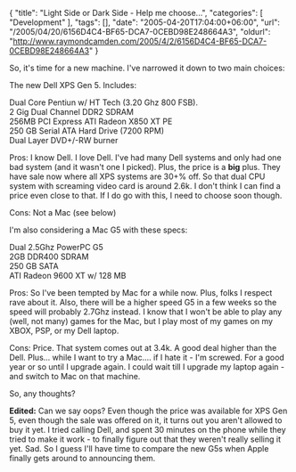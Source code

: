 {
	"title": "Light Side or Dark Side - Help me choose...",
	"categories": [
		"Development"
	],
	"tags": [],
	"date": "2005-04-20T17:04:00+06:00",
	"url": "/2005/04/20/6156D4C4-BF65-DCA7-0CEBD98E248664A3",
	"oldurl": "http://www.raymondcamden.com/2005/4/2/6156D4C4-BF65-DCA7-0CEBD98E248664A3"
}

So, it's time for a new machine. I've narrowed it down to two main choices:

The new Dell XPS Gen 5. Includes:

Dual Core Pentiun w/ HT Tech (3.20 Ghz 800 FSB).<br>
2 Gig Dual Channel DDR2 SDRAM<br>
256MB PCI Express ATI Radeon X850 XT PE<br>
250 GB Serial ATA Hard Drive (7200 RPM)<br>
Dual Layer DVD+/-RW burner

Pros: I know Dell. I love Dell. I've had many Dell systems and only had one bad system (and it wasn't one I picked). Plus, the price is a <b>big</b> plus.  They have sale now where all XPS systems are 30+% off. So that dual CPU system with screaming video card is around 2.6k. I don't think I can find a price even close to that. If I do go with this, I need to choose soon though.

Cons: Not a Mac (see below)

I'm also considering a Mac G5 with these specs:

Dual 2.5Ghz PowerPC G5<br>
2GB DDR400 SDRAM<br>
250 GB SATA<br>
ATI Radeon 9600 XT w/ 128 MB

Pros: So I've been tempted by Mac for a while now. Plus, folks I respect rave about it. Also, there will be a higher speed G5 in a few weeks so the speed will probably 2.7Ghz instead. I know that I won't be able to play any (well, not many) games for the Mac, but I play most of my games on my XBOX, PSP, or my Dell laptop.

Cons: Price. That system comes out at 3.4k. A good deal higher than the Dell. Plus... while I want to try a Mac.... if I hate it - I'm screwed. For a good year or so until I upgrade again. I could wait till I upgrade my laptop again - and switch to Mac on that machine.

So, any thoughts?

<b>Edited:</b> Can we say oops? Even though the price was available for XPS Gen 5, even though the sale was offered on it, it turns out you aren't allowed to buy it yet. I tried calling Dell, and spent 30 minutes on the phone while they tried to make it work - to finally figure out that they weren't really selling it yet. Sad. So I guess I'll have time to compare the new G5s when Apple finally gets around to announcing them.